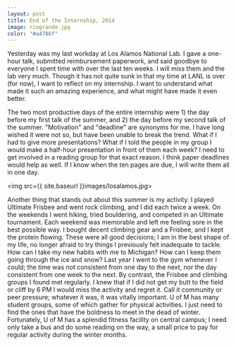 ```yaml
---
layout: post
title: End of the Internship, 2014
image: riogrande.jpg
color: "#a4786f"
---
```


Yesterday was my last workday at Los Alamos National Lab. I gave a one-hour talk, submitted reimbursement paperwork, and said goodbye to everyone I spent time with over the last ten weeks. I will miss them and the lab very much. Though it has not quite sunk in that my time at LANL is over (for now), I want to reflect on my internship. I want to understand what made it such an amazing experience, and what might have made it even better.

The two most productive days of the entire internship were 1) the day before my first talk of the summer, and 2) the day before my second talk of the summer. "Motivation" and "deadline" are synonyms for me. I have long wished it were not so, but have been unable to break the trend. What if I had to give more presentations? What if I told the people in my group I would make a half-hour presentation in front of them each week? I need to get involved in a reading group for that exact reason. I think paper deadlines would help as well. If I know when the ten pages are due, I will write them all in one day.

<img src={{ site.baseurl }}images/losalamos.jpg>

Another thing that stands out about this summer is my activity. I played Ultimate Frisbee and went rock climbing, and I did each twice a week. On the weekends I went hiking, tried bouldering, and competed in an Ultimate tournament. Each weekend was memorable and left me feeling sore in the best possible way. I bought decent climbing gear and a Frisbee, and I kept the protein flowing. These were all good decisions; I am in the best shape of my life, no longer afraid to try things I previously felt inadequate to tackle. How can I take my new habits with me to Michigan? How can I keep them going through the ice and snow? Last year I went to the gym whenever I could; the time was not consistent from one day to the next, nor the day consistent from one week to the next. By contrast, the Frisbee and climbing groups I found met regularly. I knew that if I did not get my butt to the field or cliff by 6 PM I would miss the activity and regret it. Call it community or peer pressure; whatever it was, it was vitally important. U of M has many student groups, some of which gather for physical activities. I just need to find the ones that have the boldness to meet in the dead of winter. Fortunately, U of M has a splendid fitness facility on central campus; I need only take a bus and do some reading on the way, a small price to pay for regular activity during the winter months.
